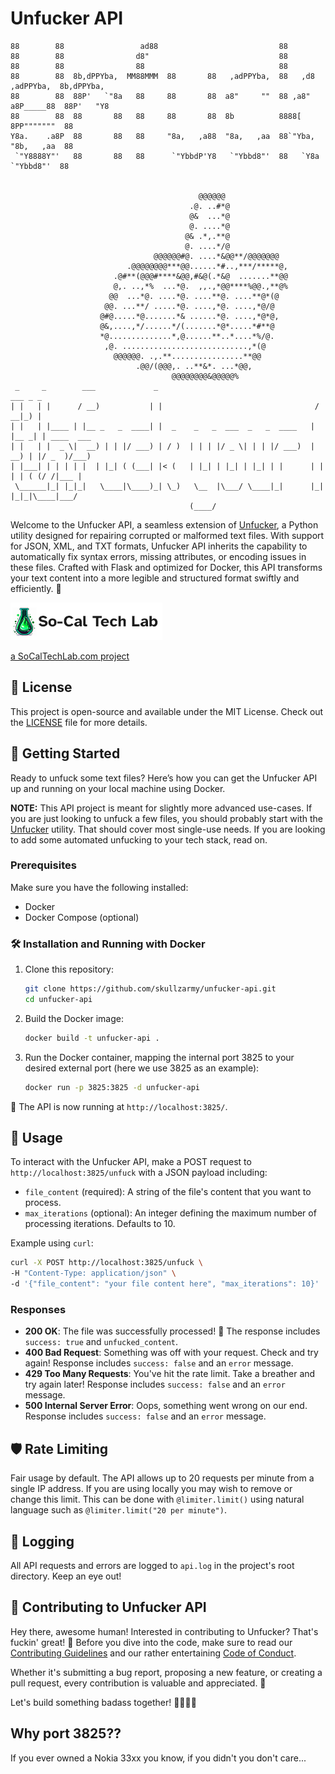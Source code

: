 # Unfucker API

```
88        88                 ad88                           88
88        88                d8"                             88
88        88                88                              88
88        88  8b,dPPYba,  MM88MMM  88       88   ,adPPYba,  88   ,d8   ,adPPYba,  8b,dPPYba,
88        88  88P'   `"8a   88     88       88  a8"     ""  88 ,a8"   a8P_____88  88P'   "Y8
88        88  88       88   88     88       88  8b          8888[     8PP"""""""  88
Y8a.    .a8P  88       88   88     "8a,   ,a88  "8a,   ,aa  88`"Yba,  "8b,   ,aa  88
 `"Y8888Y"'   88       88   88      `"YbbdP'Y8   `"Ybbd8"'  88   `Y8a  `"Ybbd8"'  88


                                          @@@@@@
                                        .@. ..#*@
                                        @&  ...*@
                                        @. ....*@
                                       @& .*,.**@
                                       @. ....*/@
                                @@@@@@#@. ....*&@@**/@@@@@@@
                          .@@@@@@@@***@@......*#..,***/*****@,
                       .@#**(@@@#****&@@,#&@(.*&@  .......**@@
                       @,. ..,*%  ...*@.  ,,.,*@@****%@@.,**@%
                      @@  ...*@. ....*@. ....**@. ....**@*(@
                     @@. ...**/ .....*@. ....,*@. ....,*@/@
                    @#@.....*@.......*& ......*@. ....,*@*@,
                    @&,....,*/......*/(.......*@*.....*#**@
                    *@..............*,@......**..*....*%/@.
                     ,@. ............................,*(@
                       @@@@@@. .,.**................**@@
                            .@@/(@@@,. ..**&*. ...*@@,
                                    @@@@@@@@&@@@@@%
 _     _        ___             _                                    ___ _ _
| |   | |      / __)           | |                                  / __|_) |
| |   | |____ | |__ _   _  ____| |  _    _   _  ___  _   _  ____   | |__ _| | ____  ___
| |   | |  _ \|  __) | | |/ ___) | / )  | | | |/ _ \| | | |/ ___)  |  __) | |/ _  )/___)
| |___| | | | | |  | |_| ( (___| |< (   | |_| | |_| | |_| | |      | |  | | ( (/ /|___ |
 \______|_| |_|_|   \____|\____)_| \_)   \__  |\___/ \____|_|      |_|  |_|_|\____|___/
                                        (____/

```

Welcome to the Unfucker API, a seamless extension of [Unfucker](https://github.com/skullzarmy/unfucker), a Python utility designed for repairing corrupted or malformed text files. With support for JSON, XML, and TXT formats, Unfucker API inherits the capability to automatically fix syntax errors, missing attributes, or encoding issues in these files. Crafted with Flask and optimized for Docker, this API transforms your text content into a more legible and structured format swiftly and efficiently. 🚀

[![SoCalTechLab.com logo - click to visit](./sctl_xs_rounded_white_text.webp)](https://socaltechlab.com/?rel=unfuckerApiGitHubRepo)

[a SoCalTechLab.com project](https://socaltechlab.com/?rel=unfuckerApiGitHubRepo)

## 📜 License

This project is open-source and available under the MIT License. Check out the [LICENSE](./LICENSE) file for more details.

## 🚀 Getting Started

Ready to unfuck some text files? Here’s how you can get the Unfucker API up and running on your local machine using Docker.

**NOTE:** This API project is meant for slightly more advanced use-cases. If you are just looking to unfuck a few files, you should probably start with the [Unfucker](https://github.com/skullzarmy/unfucker) utility. That should cover most single-use needs. If you are looking to add some automated unfucking to your tech stack, read on.

### Prerequisites

Make sure you have the following installed:

-   Docker
-   Docker Compose (optional)

### 🛠 Installation and Running with Docker

1. Clone this repository:

    ```bash
    git clone https://github.com/skullzarmy/unfucker-api.git
    cd unfucker-api
    ```

2. Build the Docker image:

    ```bash
    docker build -t unfucker-api .
    ```

3. Run the Docker container, mapping the internal port 3825 to your desired external port (here we use 3825 as an example):
    ```bash
    docker run -p 3825:3825 -d unfucker-api
    ```

🎉 The API is now running at `http://localhost:3825/`.

## 🎈 Usage

To interact with the Unfucker API, make a POST request to `http://localhost:3825/unfuck` with a JSON payload including:

-   `file_content` (required): A string of the file's content that you want to process.
-   `max_iterations` (optional): An integer defining the maximum number of processing iterations. Defaults to 10.

Example using `curl`:

```bash
curl -X POST http://localhost:3825/unfuck \
-H "Content-Type: application/json" \
-d '{"file_content": "your file content here", "max_iterations": 10}'
```

### Responses

-   **200 OK**: The file was successfully processed! 🎉 The response includes `success: true` and `unfucked_content`.
-   **400 Bad Request**: Something was off with your request. Check and try again! Response includes `success: false` and an `error` message.
-   **429 Too Many Requests**: You've hit the rate limit. Take a breather and try again later! Response includes `success: false` and an `error` message.
-   **500 Internal Server Error**: Oops, something went wrong on our end. Response includes `success: false` and an `error` message.

## 🛡 Rate Limiting

Fair usage by default. The API allows up to 20 requests per minute from a single IP address. If you are using locally you may wish to remove or change this limit. This can be done with `@limiter.limit()` using natural language such as `@limiter.limit("20 per minute")`.

## 📝 Logging

All API requests and errors are logged to `api.log` in the project's root directory. Keep an eye out!

## 🤝 Contributing to Unfucker API

Hey there, awesome human! Interested in contributing to Unfucker? That's fuckin' great! 🎉 Before you dive into the code, make sure to read our [Contributing Guidelines](./CONTRIBUTING.md) and our rather entertaining [Code of Conduct](./CODE_OF_CONDUCT.md).

Whether it's submitting a bug report, proposing a new feature, or creating a pull request, every contribution is valuable and appreciated. 🙏

Let's build something badass together! 👩‍💻👨‍💻

## Why port 3825??

If you ever owned a Nokia 33xx you know, if you didn't you don't care...
